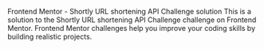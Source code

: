 Frontend Mentor - Shortly URL shortening API Challenge solution
This is a solution to the Shortly URL shortening API Challenge challenge on Frontend Mentor. Frontend Mentor challenges help you improve your coding skills by building realistic projects.

